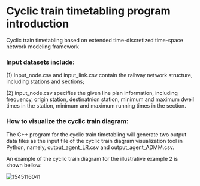 # Cyclic train timetabling program introduction
Cyclic train timetabling based on extended time-discretized time-space network modeling framework

### Input datasets include:

(1) Input_node.csv and input_link.csv contain the railway network structure, including stations and sections;

(2) input_node.csv specifies the given line plan information, including frequency, origin station, destinatnion station, minimum and maximum dwell times in the station, minimum and maximum running times in the section.

### How to visualize the cyclic train diagram:

The C++ program for the cyclic train timetabling will generate two output data files as the input file of the cyclic train diagram visualization tool in Python, namely, output_agent_LR.csv and output_agent_ADMM.csv.

An example of the cyclic train diagram for the illustrative example 2 is shown bellow:

![1545116041](https://user-images.githubusercontent.com/45885665/50137006-c56ba800-02d4-11e9-8c04-919a73cf90ba.jpg)
